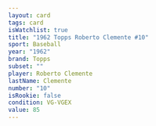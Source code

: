 ```yaml
---
layout: card
tags: card
isWatchlist: true
title: "1962 Topps Roberto Clemente #10"
sport: Baseball
year: "1962"
brand: Topps
subset: ""
player: Roberto Clemente
lastName: Clemente
number: "10"
isRookie: false
condition: VG-VGEX
value: 85
---
```

